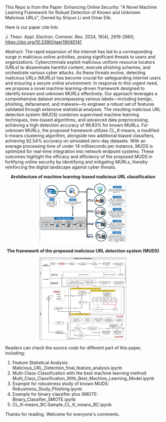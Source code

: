 This Repo is from the Paper: Enhancing Online Security: "A Novel Machine Learning Framework for Robust Detection of Known and Unknown Malicious URLs", Owned by Shiyun Li and Omar Dib.

Here is our paper cite link:

J. Theor. Appl. Electron. Commer. Res. 2024, 19(4), 2919-2960; https://doi.org/10.3390/jtaer19040141

Abstract: The rapid expansion of the internet has led to a corresponding surge in malicious online activities, posing significant threats to users and organizations. Cybercriminals exploit malicious uniform resource locators (URLs) to disseminate harmful content, execute phishing schemes, and orchestrate various cyber attacks. As these threats evolve, detecting malicious URLs (MURLs) has become crucial for safeguarding internet users and ensuring a secure online environment. In response to this urgent need, we propose a novel machine learning-driven framework designed to identify known and unknown MURLs effectively. Our approach leverages a comprehensive dataset encompassing various labels—including benign, phishing, defacement, and malware—to engineer a robust set of features validated through extensive statistical analyses. The resulting malicious URL detection system (MUDS) combines supervised machine learning techniques, tree-based algorithms, and advanced data preprocessing, achieving a high detection accuracy of 96.83% for known MURLs. For unknown MURLs, the proposed framework utilizes CL_K-means, a modified k-means clustering algorithm, alongside two additional biased classifiers, achieving 92.54% accuracy on simulated zero-day datasets. With an average processing time of under 14 milliseconds per instance, MUDS is optimized for real-time integration into network endpoint systems. These outcomes highlight the efficacy and efficiency of the proposed MUDS in fortifying online security by identifying and mitigating MURLs, thereby reinforcing the digital landscape against cyber threats.

**<p align="center">Architecture of machine learning-based malicious URL classification</p>**
<p align="center">
<img src="Figures/Application Senario.png" width="280" />
</p>

**<p align="center">The framework of the proposed malicious URL detection system (MUDS)</p>**
<p align="center">
<img src="Figures/Malicious URL Detection System.png" width="280" />
</p>

Readers can check the source code for different part of this paper, including:
1. Feature Statistical Analysis: Malicious_URL_Detection_final_feature_analysis.ipynb
2. Multi-Class-Classification with the best machine learning method: Multi_Class_Classification_With_Best_Machine_Learning_Model.ipynb
3. Example for robustness study of known MUDS: Robustness_Study_Phishing.ipynb
4. Example for binary classifier plus SMOTE: Binary_Classifier_SMOTE.ipynb
5. CL_K-means_BC:Sample_CL_K_means_BC.ipynb

Thanks for reading. Welcome for everyone's comments.
